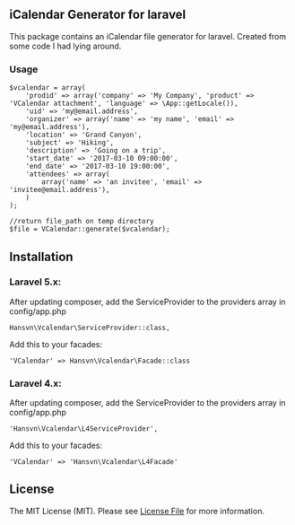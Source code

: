 ## iCalendar Generator for laravel

This package contains an iCalendar file generator for laravel.
Created from some code I had lying around.

### Usage

```
$vcalendar = array(
    'prodid' => array('company' => 'My Company', 'product' => 'VCalendar attachment', 'language' => \App::getLocale()),
    'uid' => 'my@email.address',
    'organizer' => array('name' => 'my name', 'email' => 'my@email.address'),
    'location' => 'Grand Canyon',
    'subject' => 'Hiking',
    'description' => 'Going on a trip',
    'start_date' => '2017-03-10 09:00:00',
    'end_date' => '2017-03-10 19:00:00',
    'attendees' => array(
        array('name' => 'an invitee', 'email' => 'invitee@email.address'),
    )
);

//return file_path on temp directory
$file = VCalendar::generate($vcalendar);
```

## Installation

### Laravel 5.x:

After updating composer, add the ServiceProvider to the providers array in config/app.php

    Hansvn\Vcalendar\ServiceProvider::class,

Add this to your facades:

    'VCalendar' => Hansvn\Vcalendar\Facade::class
    
### Laravel 4.x:

After updating composer, add the ServiceProvider to the providers array in config/app.php

    'Hansvn\Vcalendar\L4ServiceProvider',

Add this to your facades:

    'VCalendar' => 'Hansvn\Vcalendar\L4Facade'

## License

The MIT License (MIT). Please see [License File](LICENSE.md) for more information.
